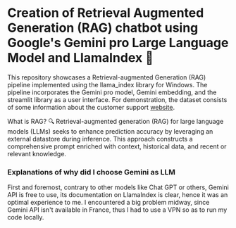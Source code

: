 # Creation of Retrieval Augmented Generation (RAG) chatbot using Google's Gemini pro Large Language Model and LlamaIndex 🦙

This repository showcases a Retrieval-augmented Generation (RAG) pipeline implemented using the llama_index library for Windows. The pipeline incorporates the Gemini pro model, Gemini embedding, and the streamlit library as a user interface. For demonstration, the dataset consists of some information about the customer support [website](https://support.madkudu.com/).

What is RAG? 🔍
Retrieval-augmented generation (RAG) for large language models (LLMs) seeks to enhance prediction accuracy by leveraging an external datastore during inference. This approach constructs a comprehensive prompt enriched with context, historical data, and recent or relevant knowledge.

### Explanations of why did I choose Gemini as LLM

First and foremost, contrary to other models like Chat GPT or others, Gemini API is free to use, its documentation on LlamaIndex is clear, hence it was an optimal experience to me. I encountered a big problem midway, since Gemini API isn't available in France, thus I had to use a VPN so as to run my code locally.


